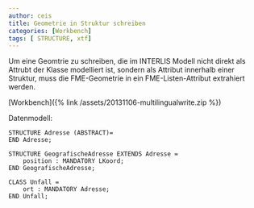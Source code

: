 ```yaml
---
author: ceis
title: Geometrie in Struktur schreiben
categories: [Workbench]
tags: [ STRUCTURE, xtf]
---
```


Um eine Geomtrie zu schreiben, die im INTERLIS Modell nicht direkt als Attrubt der Klasse modelliert ist, 
sondern als Attribut innerhalb einer Struktur, muss die FME-Geometrie in ein FME-Listen-Attribut extrahiert werden.

[Workbench]({% link /assets/20131106-multilingualwrite.zip %})

Datenmodell:

	STRUCTURE Adresse (ABSTRACT)=
	END Adresse;
	
	STRUCTURE GeografischeAdresse EXTENDS Adresse =
		position : MANDATORY LKoord;
	END GeografischeAdresse;
	
	CLASS Unfall =
		ort : MANDATORY Adresse;
	END Unfall;

